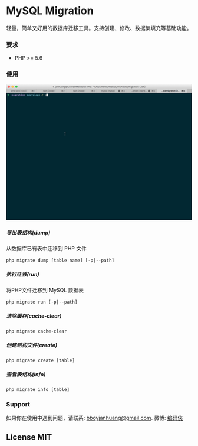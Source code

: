 # MySQL Migration

轻量，简单又好用的数据库迁移工具。支持创建、修改、数据集填充等基础功能。

### 要求

* PHP >= 5.6

### 使用

![usage](docs/2017-04-30%2014.20.26.gif)

##### 导出表结构(dump)

从数据库已有表中迁移到 PHP 文件
 
```
php migrate dump [table name] [-p|--path]
```

##### 执行迁移(run)

将PHP文件迁移到 MySQL 数据表

```
php migrate run [-p|--path]
```

##### 清除缓存(cache-clear)

```
php migrate cache-clear
```

##### 创建结构文件(create)

```
php migrate create [table]
```

##### 查看表结构(info)

```
php migrate info [table]
```

### Support

如果你在使用中遇到问题，请联系: [bboyjanhuang@gmail.com](mailto:bboyjanhuang@gmail.com). 微博: [编码侠](http://weibo.com/ecbboyjan)

## License MIT
